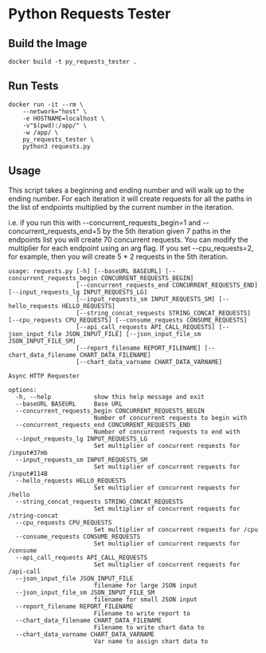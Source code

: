 # Python Requests Tester

## Build the Image

```
docker build -t py_requests_tester .
```

## Run Tests

```
docker run -it --rm \
    --network="host" \
    -e HOSTNAME=localhost \
    -v"$(pwd):/app/" \
    -w /app/ \
    py_requests_tester \
    python3 requests.py
```

## Usage

This script takes a beginning and ending number and will walk up to the ending number. For each iteration it will create requests for all the paths in the list of endpoints multiplied by the current number in the iteration.

i.e. if you run this with --concurrent_requests_begin=1 and --concurrent_requests_end=5 by the 5th iteration given 7 paths in the endpoints list you will create 70 concurrent requests. You can modify the multiplier for each endpoint using an arg flag. If you set --cpu_requests=2, for example, then you will create 5 \* 2 requests in the 5th iteration.

```
usage: requests.py [-h] [--baseURL BASEURL] [--concurrent_requests_begin CONCURRENT_REQUESTS_BEGIN]
                   [--concurrent_requests_end CONCURRENT_REQUESTS_END] [--input_requests_lg INPUT_REQUESTS_LG]
                   [--input_requests_sm INPUT_REQUESTS_SM] [--hello_requests HELLO_REQUESTS]
                   [--string_concat_requests STRING_CONCAT_REQUESTS] [--cpu_requests CPU_REQUESTS] [--consume_requests CONSUME_REQUESTS]
                   [--api_call_requests API_CALL_REQUESTS] [--json_input_file JSON_INPUT_FILE] [--json_input_file_sm JSON_INPUT_FILE_SM]
                   [--report_filename REPORT_FILENAME] [--chart_data_filename CHART_DATA_FILENAME]
                   [--chart_data_varname CHART_DATA_VARNAME]

Async HTTP Requester

options:
  -h, --help            show this help message and exit
  --baseURL BASEURL     Base URL
  --concurrent_requests_begin CONCURRENT_REQUESTS_BEGIN
                        Number of concurrent requests to begin with
  --concurrent_requests_end CONCURRENT_REQUESTS_END
                        Number of concurrent requests to end with
  --input_requests_lg INPUT_REQUESTS_LG
                        Set multiplier of concurrent requests for /input#37mb
  --input_requests_sm INPUT_REQUESTS_SM
                        Set multiplier of concurrent requests for /input#114B
  --hello_requests HELLO_REQUESTS
                        Set multiplier of concurrent requests for /hello
  --string_concat_requests STRING_CONCAT_REQUESTS
                        Set multiplier of concurrent requests for /string-concat
  --cpu_requests CPU_REQUESTS
                        Set multiplier of concurrent requests for /cpu
  --consume_requests CONSUME_REQUESTS
                        Set multiplier of concurrent requests for /consume
  --api_call_requests API_CALL_REQUESTS
                        Set multiplier of concurrent requests for /api-call
  --json_input_file JSON_INPUT_FILE
                        filename for large JSON input
  --json_input_file_sm JSON_INPUT_FILE_SM
                        filename for small JSON input
  --report_filename REPORT_FILENAME
                        Filename to write report to
  --chart_data_filename CHART_DATA_FILENAME
                        Filename to write chart data to
  --chart_data_varname CHART_DATA_VARNAME
                        Var name to assign chart data to
```
